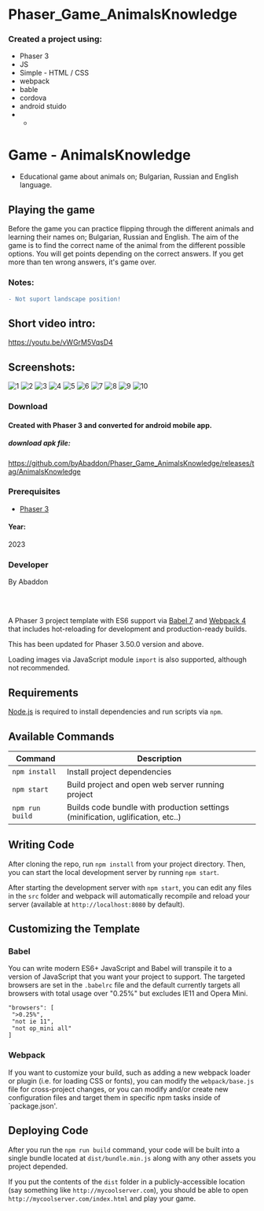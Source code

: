 # Phaser_Game_AnimalsKnowledge

### Created a project using:
+ Phaser 3
+ JS
+ Simple - HTML / CSS
+ webpack
+ bable
+ cordova
+ android stuido
+ +

# Game - AnimalsKnowledge
- Educational game about animals on; Bulgarian, Russian and English language.

## Playing the game
Before the game you can practice flipping through the different animals and learning their names on; Bulgarian, Russian and English.
The aim of the game is to find the correct name of the animal from the different possible options.
You will get points depending on the correct answers.
If you get more than ten wrong answers, it's game over.

### Notes:
```diff
- Not suport landscape position!
```
## Short video intro:
https://youtu.be/vWGrM5VqsD4

## Screenshots:
![1](https://github.com/byAbaddon/Phaser_Game_AnimalKnowledge/assets/51271834/47b04192-7033-466d-9749-54838117c64a)
![2](https://github.com/byAbaddon/Phaser_Game_AnimalKnowledge/assets/51271834/3e6b3051-4e3b-401a-8e35-63c8d2229445)
![3](https://github.com/byAbaddon/Phaser_Game_AnimalKnowledge/assets/51271834/14c06834-275d-4474-a8ab-41d2afa41584)
![4](https://github.com/byAbaddon/Phaser_Game_AnimalKnowledge/assets/51271834/75acc928-044e-492f-82d8-1685fb088e82)
![5](https://github.com/byAbaddon/Phaser_Game_AnimalKnowledge/assets/51271834/923bdaef-8d53-4a4a-9722-c3860ee3c974)
![6](https://github.com/byAbaddon/Phaser_Game_AnimalKnowledge/assets/51271834/0f55d114-0154-444e-a4ae-75dcae3c3ee4)
![7](https://github.com/byAbaddon/Phaser_Game_AnimalKnowledge/assets/51271834/6880e78f-4012-4f46-bbcb-c64a1c59229c)
![8](https://github.com/byAbaddon/Phaser_Game_AnimalKnowledge/assets/51271834/bb803e9b-eb95-4f8e-9102-4cac6861b3f2)
![9](https://github.com/byAbaddon/Phaser_Game_AnimalKnowledge/assets/51271834/11d04cc3-33a1-4ce8-bf37-b0fc4cffea44)
![10](https://github.com/byAbaddon/Phaser_Game_AnimalKnowledge/assets/51271834/054cc9c8-2e13-4f67-aa97-24c966b4a322)


### Download
#### Created with Phaser 3 and converted for android mobile app.
##### download apk file:
https://github.com/byAbaddon/Phaser_Game_AnimalsKnowledge/releases/tag/AnimalsKnowledge


### Prerequisites
- [Phaser 3](https://phaser.io)

#### Year:
2023

### Developer
By Abaddon

<br>
<br>

A Phaser 3 project template with ES6 support via [Babel 7](https://babeljs.io/) and [Webpack 4](https://webpack.js.org/) that includes hot-reloading for development and production-ready builds.

This has been updated for Phaser 3.50.0 version and above.

Loading images via JavaScript module `import` is also supported, although not recommended.

## Requirements

[Node.js](https://nodejs.org) is required to install dependencies and run scripts via `npm`.

## Available Commands

| Command | Description |
|---------|-------------|
| `npm install` | Install project dependencies |
| `npm start` | Build project and open web server running project |
| `npm run build` | Builds code bundle with production settings (minification, uglification, etc..) |

## Writing Code

After cloning the repo, run `npm install` from your project directory. Then, you can start the local development server by running `npm start`.

After starting the development server with `npm start`, you can edit any files in the `src` folder and webpack will automatically recompile and reload your server (available at `http://localhost:8080` by default).

## Customizing the Template

### Babel

You can write modern ES6+ JavaScript and Babel will transpile it to a version of JavaScript that you want your project to support. The targeted browsers are set in the `.babelrc` file and the default currently targets all browsers with total usage over "0.25%" but excludes IE11 and Opera Mini.

 ```
"browsers": [
  ">0.25%",
  "not ie 11",
  "not op_mini all"
]
 ```

### Webpack

If you want to customize your build, such as adding a new webpack loader or plugin (i.e. for loading CSS or fonts), you can modify the `webpack/base.js` file for cross-project changes, or you can modify and/or create new configuration files and target them in specific npm tasks inside of `package.json'.

## Deploying Code

After you run the `npm run build` command, your code will be built into a single bundle located at `dist/bundle.min.js` along with any other assets you project depended. 

If you put the contents of the `dist` folder in a publicly-accessible location (say something like `http://mycoolserver.com`), you should be able to open `http://mycoolserver.com/index.html` and play your game.
